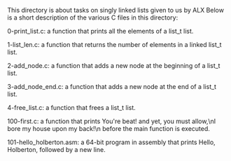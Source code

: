This directory is about tasks on singly linked lists given to us by ALX
Below is a short description of the various C files in this directory:

0-print_list.c: a function that prints all the elements of a list_t list.

1-list_len.c: a function that returns the number of elements in a linked list_t list.

2-add_node.c: a function that adds a new node at the beginning of a list_t list.

3-add_node_end.c: a function that adds a new node at the end of a list_t list.

4-free_list.c: a function that frees a list_t list.

100-first.c: a function that prints You're beat! and yet, you must allow,\nI bore my house upon my back!\n before the main function is executed.

101-hello_holberton.asm: a 64-bit program in assembly that prints Hello, Holberton, followed by a new line.
